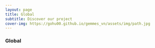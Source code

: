 ```yaml
---
layout: page
title: Global
subtitle: Discover our project
cover-img: https://gohu00.github.io/gemmes_vn/assets/img/path.jpg
---
```


### Global